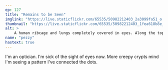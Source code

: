 ```yaml
---
ep: 127
title: "Remains to be Seen"
imglink: "https://live.staticflickr.com/65535/50982212403_2a3099fa51_o.jpg"
thumbnail: "https://live.staticflickr.com/65535/50982212403_1fea618b8e_q.jpg"
alt: >
    A human ribcage and lungs completely covered in eyes. Along the top of the image are the words &quot;put them back&quot; .
name: "pezzy"
hastext: true
---
```

I'm an optician. I'm sick of the sight of eyes now. More creepy crypts mind I'm seeing a pattern I've connected the dots.